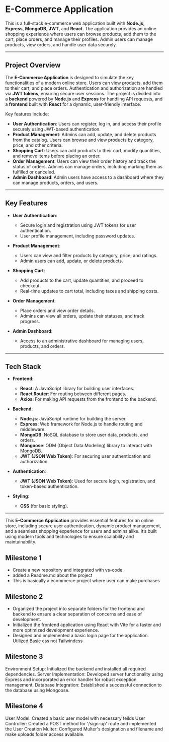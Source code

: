 # E-Commerce Application

This is a full-stack e-commerce web application built with **Node.js**, **Express**, **MongoDB**, **JWT**, and **React**. The application provides an online shopping experience where users can browse products, add them to the cart, place orders, and manage their profiles. Admin users can manage products, view orders, and handle user data securely.

---

## Project Overview

The **E-Commerce Application** is designed to simulate the key functionalities of a modern online store. Users can view products, add them to their cart, and place orders. Authentication and authorization are handled via **JWT tokens**, ensuring secure user sessions. The project is divided into a **backend** powered by **Node.js** and **Express** for handling API requests, and a **frontend** built with **React** for a dynamic, user-friendly interface.

Key features include:
- **User Authentication**: Users can register, log in, and access their profile securely using JWT-based authentication.
- **Product Management**: Admins can add, update, and delete products from the catalog. Users can browse and view products by category, price, and other criteria.
- **Shopping Cart**: Users can add products to their cart, modify quantities, and remove items before placing an order.
- **Order Management**: Users can view their order history and track the status of orders. Admins can manage orders, including marking them as fulfilled or canceled.
- **Admin Dashboard**: Admin users have access to a dashboard where they can manage products, orders, and users.

---

## Key Features

- **User Authentication**: 
  - Secure login and registration using JWT tokens for user authentication.
  - User profile management, including password updates.

- **Product Management**: 
  - Users can view and filter products by category, price, and ratings.
  - Admin users can add, update, or delete products.

- **Shopping Cart**: 
  - Add products to the cart, update quantities, and proceed to checkout.
  - Real-time updates to cart total, including taxes and shipping costs.

- **Order Management**: 
  - Place orders and view order details.
  - Admins can view all orders, update their statuses, and track progress.

- **Admin Dashboard**: 
  - Access to an administrative dashboard for managing users, products, and orders.

---

## Tech Stack

- **Frontend**:  
  - **React**: A JavaScript library for building user interfaces.  
  - **React Router**: For routing between different pages.
  - **Axios**: For making API requests from the frontend to the backend.

- **Backend**:  
  - **Node.js**: JavaScript runtime for building the server.  
  - **Express**: Web framework for Node.js to handle routing and middleware.
  - **MongoDB**: NoSQL database to store user data, products, and orders.
  - **Mongoose**: ODM (Object Data Modeling) library to interact with MongoDB.
  - **JWT (JSON Web Token)**: For securing user authentication and authorization.

- **Authentication**:  
  - **JWT (JSON Web Token)**: Used for secure login, registration, and token-based authentication.
  
- **Styling**:  
  - **CSS** (for basic styling).

---

This **E-Commerce Application** provides essential features for an online store, including secure user authentication, dynamic product management, and a seamless shopping experience for users and admins alike. It’s built using modern tools and technologies to ensure scalability and maintainability.

## Milestone 1

-  Create a new repository and integrated with vs-code
-  added a Readme.md about the project
-  This is basically a ecommerce project where user can make purchases 

## Milestone 2
- Organized the project into separate folders for the frontend and backend to ensure a clear separation of concerns and ease of development.
- Initialized the frontend application using React with Vite for a faster and more optimized development experience.
- Designed and implemented a basic login page for the application. Utilized Basic css not Tailwindcss

## Milestone 3

Environment Setup: Initialized the backend and installed all required dependencies.
Server Implementation: Developed server functionality using Express and incorporated an error handler for robust exception management.
Database Integration: Established a successful connection to the database using Mongoose.

## Milestone 4

User Model: Created a basic user model with necessary feilds
User Controller: Created a POST method for '/sign-up' route and implemented the User Creation
Multer: Configured Multer's designation and filename and make uploads folder access available.